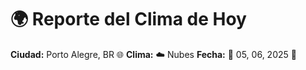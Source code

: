 # 🌍 Reporte del Clima de Hoy

**Ciudad:** Porto Alegre, BR 🌐
**Clima:** ☁️ Nubes
**Fecha:** 📅 05, 06, 2025 🚀
